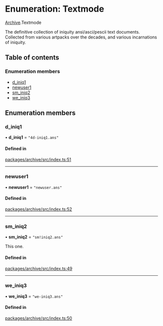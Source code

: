 # Enumeration: Textmode

[Archive](../modules/Archive.md).Textmode

The definitive collection of iniquity ansi/asci/pescii text documents.
Collected from various artpacks over the decades, and various incarnations of iniquity.

## Table of contents

### Enumeration members

- [d\_iniq1](Archive.Textmode.md#d_iniq1)
- [newuser1](Archive.Textmode.md#newuser1)
- [sm\_iniq2](Archive.Textmode.md#sm_iniq2)
- [we\_iniq3](Archive.Textmode.md#we_iniq3)

## Enumeration members

### d\_iniq1

• **d\_iniq1** = `"4d-iniq1.ans"`

#### Defined in

[packages/archive/src/index.ts:51](https://github.com/iniquitybbs/iniquity/blob/a82cddc/packages/archive/src/index.ts#L51)

___

### newuser1

• **newuser1** = `"newuser.ans"`

#### Defined in

[packages/archive/src/index.ts:52](https://github.com/iniquitybbs/iniquity/blob/a82cddc/packages/archive/src/index.ts#L52)

___

### sm\_iniq2

• **sm\_iniq2** = `"sm!iniq2.ans"`

This one.

#### Defined in

[packages/archive/src/index.ts:49](https://github.com/iniquitybbs/iniquity/blob/a82cddc/packages/archive/src/index.ts#L49)

___

### we\_iniq3

• **we\_iniq3** = `"we-iniq3.ans"`

#### Defined in

[packages/archive/src/index.ts:50](https://github.com/iniquitybbs/iniquity/blob/a82cddc/packages/archive/src/index.ts#L50)
